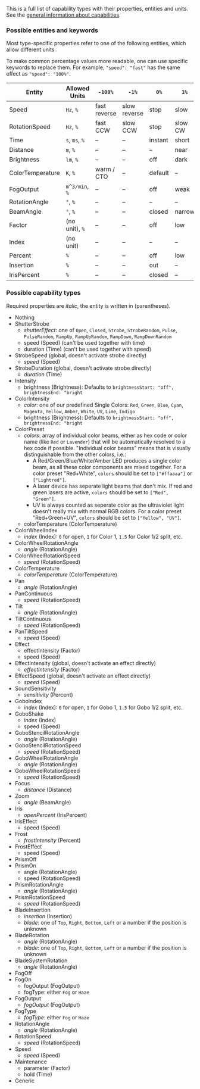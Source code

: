 This is a full list of capability types with their properties, entities and units. See the [general information about capabilities](fixture-format.md#capabilities).

### Possible entities and keywords

Most type-specific properties refer to one of the following entities, which allow different units. 

To make common percentage values more readable, one can use specific keywords to replace them. For example, `"speed": "fast"` has the same effect as `"speed": "100%"`.

| Entity           | Allowed Units  | `-100%`      | `-1%`        | `0%`    | `1%`    | `100%`
| -                | -              | -            | -            | -       | -       | -
| Speed            | `Hz`, `%`      | fast reverse | slow reverse | stop    | slow    | fast
| RotationSpeed    | `Hz`, `%`      | fast CCW     | slow CCW     | stop    | slow CW | fast CW
| Time             | `s`, `ms`, `%` | –            | –            | instant | short   | long
| Distance         | `m`, `%`       | –            | –            | –       | near    | far
| Brightness       | `lm`, `%`      | –            | –            | off     | dark    | bright
| ColorTemperature | `K`, `%`       | warm / CTO   | –            | default | –       | cold / CTB
| FogOutput        | `m^3/min`, `%` | –            | –            | off     | weak    | strong
| RotationAngle    | `°`, `%`       | –            | –            | –       | –       | –
| BeamAngle        | `°`, `%`       | –            | –            | closed  | narrow  | wide
| Factor           | (no unit), `%` | –            | –            | off     | low     | high
| Index            | (no unit)      | –            | –            | –       | –       | –
| Percent          | `%`            | –            | –            | off     | low     | high
| Insertion        | `%`            | –            | –            | out     | –       | in
| IrisPercent      | `%`            | –            | –            | closed  | –       | open

### Possible capability types

Required properties are _italic_, the entity is written in (parentheses).

* Nothing
* ShutterStrobe
  * _shutterEffect_: one of `Open`, `Closed`, `Strobe`, `StrobeRandom`, `Pulse`, `PulseRandom`, `RampUp`, `RampUpRandom`, `RampDown`, `RampDownRandom`
  * speed (Speed) (can't be used together with time)
  * duration (Time) (can't be used together with speed)
* StrobeSpeed (global, doesn't activate strobe directly)
  * _speed_ (Speed)
* StrobeDuration (global, doesn't activate strobe directly)
  * _duration_ (Time)
* Intensity
  * brightness (Brightness): Defaults to `brightnessStart: "off", brightnessEnd: "bright`
* ColorIntensity
  * _color_: one of our predefined Single Colors: `Red`, `Green`, `Blue`, `Cyan`, `Magenta`, `Yellow`, `Amber`, `White`, `UV`, `Lime`, `Indigo`
  * brightness (Brightness): Defaults to `brightnessStart: "off", brightnessEnd: "bright`
* ColorPreset
  * _colors_: array of individual color beams, either as hex code or color name (like `Red` or `Lavender`) that will be automatically resolved to a hex code if possible. "Individual color beams" means that is visually distinguishable from the other colors, i.e.:
    * A Red/Green/Blue/White/Amber LED produces a single color beam, as all these color components are mixed together. For a color preset "Red+White", `colors` should be set to `["#ffaaaa"]` or `["Lightred"]`.
    * A laser device has seperate light beams that don't mix. If red and green lasers are active, `colors` should be set to `["Red", "Green"]`.
    * UV is always counted as seperate color as the ultraviolet light doesn't really mix with normal RGB colors. For a color preset "Red+Green+UV", `colors` should be set to `["Yellow", "UV"]`.
  * colorTemperature (ColorTemperature)
* ColorWheelIndex
  * _index_ (Index): `0` for open, `1` for Color 1, `1.5` for Color 1/2 split, etc.
* ColorWheelRotationAngle
  * _angle_ (RotationAngle)
* ColorWheelRotationSpeed
  * _speed_ (RotationSpeed)
* ColorTemperature
  * _colorTemperature_ (ColorTemperature)
* Pan
  * _angle_ (RotationAngle)
* PanContinuous
  * _speed_ (RotationSpeed)
* Tilt
  * _angle_ (RotationAngle)
* TiltContinuous
  * _speed_ (RotationSpeed)
* PanTiltSpeed
  * _speed_ (Speed)
* Effect
  * effectIntensity (Factor)
  * speed (Speed)
* EffectIntensity (global, doesn't activate an effect directly)
  * _effectIntensity_ (Factor)
* EffectSpeed (global, doesn't activate an effect directly)
  * _speed_ (Speed)
* SoundSensitivity
  * _sensitivity_ (Percent)
* GoboIndex
  * _index_ (Index): `0` for open, `1` for Gobo 1, `1.5` for Gobo 1/2 split, etc.
* GoboShake
  * _index_ (Index)
  * speed (Speed)
* GoboStencilRotationAngle
  * _angle_ (RotationAngle)
* GoboStencilRotationSpeed
  * _speed_ (RotationSpeed)
* GoboWheelRotationAngle
  * _angle_ (RotationAngle)
* GoboWheelRotationSpeed
  * _speed_ (RotationSpeed)
* Focus
  * _distance_ (Distance)
* Zoom
  * _angle_ (BeamAngle)
* Iris
  * _openPercent_ (IrisPercent)
* IrisEffect
  * speed (Speed)
* Frost
  * _frostIntensity_ (Percent)
* FrostEffect
  * speed (Speed)
* PrismOff
* PrismOn
  * angle (RotationAngle)
  * speed (RotationSpeed)
* PrismRotationAngle
  * _angle_ (RotationAngle)
* PrismRotationSpeed
  * _speed_ (RotationSpeed)
* BladeInsertion
  * _insertion_ (Insertion)
  * _blade_: one of `Top`, `Right`, `Bottom`, `Left` or a number if the position is unknown
* BladeRotation
  * _angle_ (RotationAngle)
  * _blade_: one of `Top`, `Right`, `Bottom`, `Left` or a number if the position is unknown
* BladeSystemRotation
  * _angle_ (RotationAngle)
* FogOff
* FogOn
  * fogOutput (FogOutput)
  * fogType: either `Fog` or `Haze`
* FogOutput
  * _fogOutput_ (FogOutput)
* FogType
  * _fogType_: either `Fog` or `Haze`
* RotationAngle
  * _angle_ (RotationAngle)
* RotationSpeed
  * _speed_ (RotationSpeed)
* Speed
  * _speed_ (Speed)
* Maintenance
  * parameter (Factor)
  * hold (Time)
* Generic
